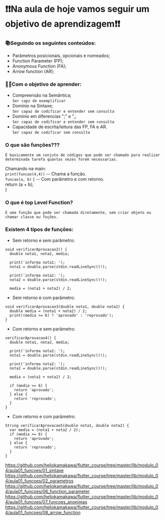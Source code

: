 # ❗❗Na aula de hoje vamos seguir um objetivo de aprendizagem❗❗

### 📚Seguindo os seguintes conteúdos:
* Parâmetros posicionais, opcionais e nomeados;
* Function Parameter (FP);
* Anonymous Function (FA);
* Arrow function (AR);


### 🗿🍷Com o objetivo de aprender:
* Compreensão na Semântica;  
`Ser capz de exemplificar`  
* Domínio na Sintaxe;  
`Ser capaz de codificar e entender sem consulta`
* Domínio em diferencias ";" e ",;  
`Ser capaz de codificar e entender sem consulta`
* Capacidade de escrita/leitura das FP, FA e AR.  
`Ser capaz de codificar sem consulta`  

### O que são funções???
```
É basicamente um conjuto de códigos que pode ser chamado para realizar determinada tarefa quantas vezes forem necessarias. 
```
Chamando na main:  
`print(funcao(4,4))`  -- Chama a função.  
`funcao(a, b)` {  -- Com parâmetro e com retorno.  
return (a + b);  
}
### O que é top Level Function?
```
É uma função que pode ser chamada diretamente, sem criar objeto ou chamar classe ou fuções.
```
### Existem 4 tipos de funções:
* Sem retorno e sem parâmetro:
```
void verificarAprovacao2() {
  double nota1, nota2, media;

  print('informa nota1: ');
  nota1 = double.parse(stdin.readLineSync()!);

  print('informa nota2: ');
  nota2 = double.parse(stdin.readLineSync()!);

  media = (nota1 + nota2) / 2;
```
* Sem retorno e com parâmetro:
```
void verificarAprovacao3(double nota1, double nota2) {
  double media = (nota1 + nota2) / 2;
  print((media >= 6) ? 'aprovado' : 'reprovado');
}
```
* Com retorno e sem parâmetro:
```
verificarAprovacao4() {
  double nota1, nota2, media;

  print('informa nota1: ');
  nota1 = double.parse(stdin.readLineSync()!);

  print('informa nota2: ');
  nota2 = double.parse(stdin.readLineSync()!);

  media = (nota1 + nota2) / 2;

  if (media >= 6) {
    return 'aprovado';
  } else {
    return 'reprovado';
  }
}

```
* Com retorno e com parâmetro:
```
String verificarAprovacao5(double nota1, double nota2) {
  var media = (nota1 + nota2 / 2);
  if (media >= 6) {
    return 'aprovado';
  } else {
    return 'reprovado';
  }
}
```

https://github.com/heliokamakawa/flutter_course/tree/master/lib/modulo_04/aula01_funcoes/01_sintaxe
https://github.com/heliokamakawa/flutter_course/tree/master/lib/modulo_04/aula01_funcoes/02_parametros
https://github.com/heliokamakawa/flutter_course/tree/master/lib/modulo_04/aula01_funcoes/06_function_parameter
https://github.com/heliokamakawa/flutter_course/tree/master/lib/modulo_04/aula01_funcoes/07_funcoes_anonimas
https://github.com/heliokamakawa/flutter_course/tree/master/lib/modulo_04/aula01_funcoes/08_arrow_function
